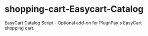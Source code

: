 # shopping-cart-Easycart-Catalog
EasyCart Catalog Script - Optional add-on for PlugnPay's EasyCart shopping cart.
